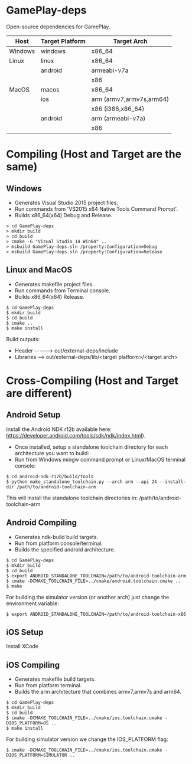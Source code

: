 GamePlay-deps
=============

Open-source dependencies for GamePlay.

| Host     | Target Platform             | Target Arch                            
|----------|-----------------------------|----------------------------------------
| Windows  | windows                     | x86_64
| Linux    | linux                       | x86_64
|          | android                     | armeabi-v7a
|          |                             | x86
| MacOS    | macos                       | x86_64                                 
|          | ios                         | arm (armv7,armv7s,arm64) 
|          |                             | x86 (i386,x86_64)
|          | android                     | arm (armeabi-v7a)
|          |                             | x86


# Compiling (Host and Target are the same)

## Windows

* Generates Visual Studio 2015 project files. 
* Run commands from 'VS2015 x64 Native Tools Command Prompt'. 
* Builds x86_64(x64) Debug and Release. 

```
> cd GamePlay-deps
> mkdir build
> cd build
> cmake -G "Visual Studio 14 Win64" ..
> msbuild GamePlay-deps.sln /property:Configuration=Debug
> msbuild GamePlay-deps.sln /property:Configuration=Release
```

## Linux and MacOS

* Generates makefile project files.
* Run commands from Terminal console.
* Builds x86_64(x64) Release. 

```
$ cd GamePlay-deps
$ mkdir build
$ cd build
$ cmake ..
$ make install

```

Build outputs:

* Header ----->     out/external-deps/include
* Libraries -->     out/external-deps/lib/\<target platform\>/\<target arch\>

# Cross-Compiling (Host and Target are different)

## Android Setup

Install the Android NDK r12b available here:
https://developer.android.com/tools/sdk/ndk/index.html).  

* Once installed, setup a standalone toolchain directory for each architecture you want to build:
* Run from Windows mingw command prompt or Linux/MacOS terminal console:

```
$ cd android-ndk-r12b/build/tools
$ python make_standalone_toolchain.py --arch arm --api 24 --install-dir /path/to/android-toolchain-arm
```

This will install the standalone toolchain directories in: 
/path/to/android-toolchain-arm

## Android Compiling
* Generates ndk-build build targets.
* Run from platform console/terminal.
* Builds the specified android architecture.

```
$ cd GamePlay-deps
$ mkdir build
$ cd build
$ export ANDROID_STANDALONE_TOOLCHAIN=/path/to/android-toolchain-arm
$ cmake -DCMAKE_TOOLCHAIN_FILE=../cmake/android.toolchain.cmake ..
$ make
```
For building the simulator version (or another arch) just change the environment variable:

` $ export ANDROID_STANDALONE_TOOLCHAIN=/path/to/android-toolchain-x86 `


## iOS Setup

Install XCode

## iOS Compiling

* Generates makefile build targets.
* Run from platform terminal.
* Builds the arm architecture that combines armv7,armv7s and arm64.

```
$ cd GamePlay-deps
$ mkdir build
$ cd build
$ cmake -DCMAKE_TOOLCHAIN_FILE=../cmake/ios.toolchain.cmake -DIOS_PLATFORM=OS ..
$ make install
```

For building simulator version we change the IOS_PLATFORM flag:

` $ cmake -DCMAKE_TOOLCHAIN_FILE=../cmake/ios.toolchain.cmake -DIOS_PLATFORM=SIMULATOR .. `
